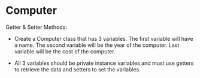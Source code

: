 # Computer

Getter & Setter Methods: 

 

- Create a Computer class that has 3 variables. The first variable will have a name. The second variable will be the year of the computer. Last variable will be the cost of the computer.

- All 3 variables should be private instance variables and must use getters to retrieve the data and setters to set the variables.
